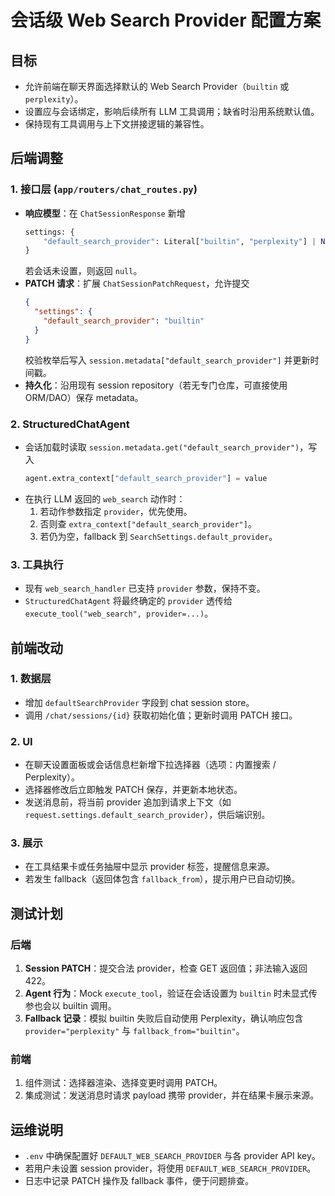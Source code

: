 # 会话级 Web Search Provider 配置方案

## 目标
- 允许前端在聊天界面选择默认的 Web Search Provider（`builtin` 或 `perplexity`）。
- 设置应与会话绑定，影响后续所有 LLM 工具调用；缺省时沿用系统默认值。
- 保持现有工具调用与上下文拼接逻辑的兼容性。

## 后端调整

### 1. 接口层 (`app/routers/chat_routes.py`)
- **响应模型**：在 `ChatSessionResponse` 新增
  ```python
  settings: {
      "default_search_provider": Literal["builtin", "perplexity"] | None
  }
  ```
  若会话未设置，则返回 `null`。
- **PATCH 请求**：扩展 `ChatSessionPatchRequest`，允许提交
  ```json
  {
    "settings": {
      "default_search_provider": "builtin"
    }
  }
  ```
  校验枚举后写入 `session.metadata["default_search_provider"]` 并更新时间戳。
- **持久化**：沿用现有 session repository（若无专门仓库，可直接使用 ORM/DAO）保存 metadata。

### 2. StructuredChatAgent
- 会话加载时读取 `session.metadata.get("default_search_provider")`，写入
  ```python
  agent.extra_context["default_search_provider"] = value
  ```
- 在执行 LLM 返回的 `web_search` 动作时：
  1. 若动作参数指定 `provider`，优先使用。
  2. 否则查 `extra_context["default_search_provider"]`。
  3. 若仍为空，fallback 到 `SearchSettings.default_provider`。

### 3. 工具执行
- 现有 `web_search_handler` 已支持 `provider` 参数，保持不变。
- `StructuredChatAgent` 将最终确定的 `provider` 透传给 `execute_tool("web_search", provider=...)`。

## 前端改动

### 1. 数据层
- 增加 `defaultSearchProvider` 字段到 chat session store。
- 调用 `/chat/sessions/{id}` 获取初始化值；更新时调用 PATCH 接口。

### 2. UI
- 在聊天设置面板或会话信息栏新增下拉选择器（选项：内置搜索 / Perplexity）。
- 选择器修改后立即触发 PATCH 保存，并更新本地状态。
- 发送消息前，将当前 provider 追加到请求上下文（如 `request.settings.default_search_provider`），供后端识别。

### 3. 展示
- 在工具结果卡或任务抽屉中显示 provider 标签，提醒信息来源。
- 若发生 fallback（返回体包含 `fallback_from`），提示用户已自动切换。

## 测试计划

### 后端
1. **Session PATCH**：提交合法 provider，检查 GET 返回值；非法输入返回 422。
2. **Agent 行为**：Mock `execute_tool`，验证在会话设置为 `builtin` 时未显式传参也会以 builtin 调用。
3. **Fallback 记录**：模拟 builtin 失败后自动使用 Perplexity，确认响应包含 `provider="perplexity"` 与 `fallback_from="builtin"`。

### 前端
1. 组件测试：选择器渲染、选择变更时调用 PATCH。
2. 集成测试：发送消息时请求 payload 携带 provider，并在结果卡展示来源。

## 运维说明
- `.env` 中确保配置好 `DEFAULT_WEB_SEARCH_PROVIDER` 与各 provider API key。
- 若用户未设置 session provider，将使用 `DEFAULT_WEB_SEARCH_PROVIDER`。
- 日志中记录 PATCH 操作及 fallback 事件，便于问题排查。
